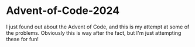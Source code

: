 # Advent-of-Code-2024
I just found out about the Advent of Code, and this is my attempt at some of the problems. Obviously this is way after the fact, but I'm just attempting these for fun!
